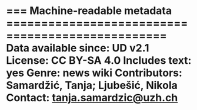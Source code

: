 === Machine-readable metadata =================================================
Data available since: UD v2.1
License: CC BY-SA 4.0
Includes text: yes
Genre: news wiki
Contributors: Samardžić, Tanja; Ljubešić, Nikola
Contact: tanja.samardzic@uzh.ch
===============================================================================
